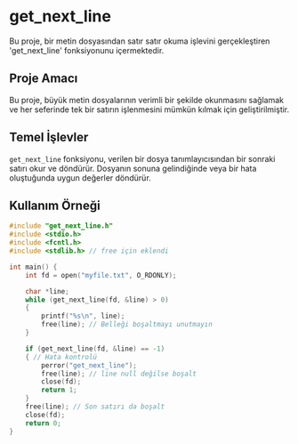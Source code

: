 # get_next_line

Bu proje, bir metin dosyasından satır satır okuma işlevini gerçekleştiren 'get_next_line' fonksiyonunu içermektedir.

## Proje Amacı

Bu proje, büyük metin dosyalarının verimli bir şekilde okunmasını sağlamak ve her seferinde tek bir satırın işlenmesini mümkün kılmak için geliştirilmiştir.

## Temel İşlevler

`get_next_line` fonksiyonu, verilen bir dosya tanımlayıcısından bir sonraki satırı okur ve döndürür. Dosyanın sonuna gelindiğinde veya bir hata oluştuğunda uygun değerler döndürür.

## Kullanım Örneği

```c
#include "get_next_line.h"
#include <stdio.h>
#include <fcntl.h>
#include <stdlib.h> // free için eklendi

int main() {
    int fd = open("myfile.txt", O_RDONLY);

    char *line;
    while (get_next_line(fd, &line) > 0)
    {
        printf("%s\n", line);
        free(line); // Belleği boşaltmayı unutmayın
    }

    if (get_next_line(fd, &line) == -1)
    { // Hata kontrolü
        perror("get_next_line");
        free(line); // line null değilse boşalt
        close(fd);
        return 1;
    }
    free(line); // Son satırı da boşalt
    close(fd);
    return 0;
}
